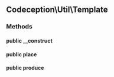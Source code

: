 
## Codeception\Util\Template


### Methods

#### public **__construct**


#### public **place**


#### public **produce**


